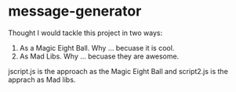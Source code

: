 # message-generator

Thought I would tackle this project in two ways:
1. As a Magic Eight Ball.  Why ...  becuase it is cool.
2. As Mad Libs.  Why ... becuase they are awesome.

jscript.js is the approach as the Magic Eight Ball
and
script2.js is the apprach as Mad libs.
